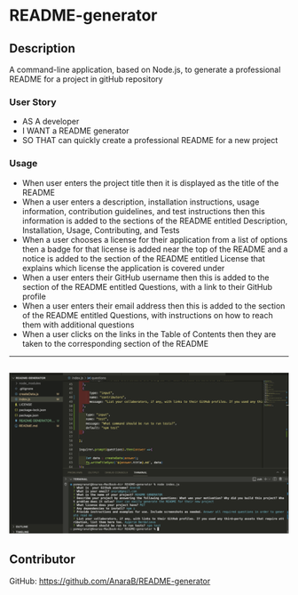 # README-generator


## Description
A command-line application, based on Node.js,  to generate a professional README for a project in gitHub repository

### User Story
- AS A developer
- I WANT a README generator
- SO THAT can quickly create a professional README for a new project

### Usage 
- When user enters the project title then it is displayed as the title of the README
- When a user enters a description, installation instructions, usage information, contribution guidelines, and test instructions then this information is added to the sections of the README entitled Description, Installation, Usage, Contributing, and Tests
- When a user chooses a license for their application from a list of options then a badge for that license is added near the top of the README and a notice is added to the section of the README entitled License that explains which license the application is covered under
- When a user enters their GitHub username then this is added to the section of the README entitled Questions, with a link to their GitHub profile
- When a user enters their email address then this is added to the section of the README entitled Questions, with instructions on how to reach them with additional questions
- When a user clicks on the links in the Table of Contents then they are taken to the corresponding section of the README

----------------------------------
![readme generator demo](/assets/readme-demo.png)
-------------------------------------
## Contributor 
GitHub: <https://github.com/AnaraB/README-generator>
